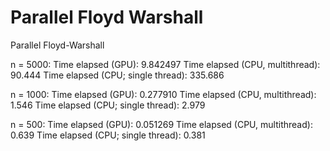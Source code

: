 # Parallel Floyd Warshall

Parallel Floyd-Warshall

n = 5000:
Time elapsed (GPU): 9.842497
Time elapsed (CPU, multithread): 90.444
Time elapsed (CPU; single thread): 335.686

n = 1000:
Time elapsed (GPU): 0.277910
Time elapsed (CPU, multithread): 1.546
Time elapsed (CPU; single thread): 2.979

n = 500:
Time elapsed (GPU): 0.051269
Time elapsed (CPU, multithread): 0.639
Time elapsed (CPU; single thread): 0.381
